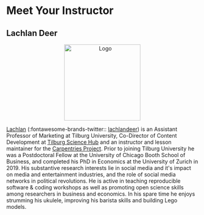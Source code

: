 # Meet Your Instructor

## Lachlan Deer

<p style="text-align:center;"><img src="https://avatars.githubusercontent.com/u/4036802?s=460&u=28455c51ead64893b186d597dc05167e19b5f5e5&v=4" alt="Logo" width = "200"></p>

[Lachlan](http://lachlandeer.github.io/)  (:fontawesome-brands-twitter:: [lachlandeer](https://twitter.com/lachlandeer?lang=en)) is an Assistant Professor of Marketing at Tilburg University, Co-Director of Content Development at [Tilburg Science Hub](https://tilburgsciencehub.com/) and an instructor and lesson maintainer for the [Carpentries Project](https://carpentries.org/).
Prior to joining Tilburg University he was a Postdoctoral Fellow at the University of Chicago Booth School of Business, 
  and completed his PhD in Economics at the University of Zurich in 2019.
His substantive research interests lie in social media and it's impact on media and entertainment industries, and the role of social media networks in political revolutions.
He is active in teaching reproducible software & coding workshops as well as promoting open science skills among researchers in business and economics.
In his spare time he enjoys strumming his ukulele, improving his barista skills and building Lego models.
